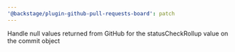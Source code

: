 ```yaml
---
'@backstage/plugin-github-pull-requests-board': patch
---
```


Handle null values returned from GitHub for the statusCheckRollup value on the commit object
